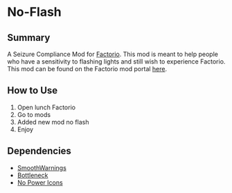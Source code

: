# No-Flash
## Summary
A Seizure Compliance Mod for [Factorio](https://factorio.com/). 
This mod is meant to help people who have a sensitivity to flashing lights and still wish to experience Factorio. 
This mod can be found on the Factorio mod portal [here](https://mods.factorio.com/mod/no_flash).
## How to Use
1. Open lunch Factorio
2. Go to mods
3. Added new mod no flash
4. Enjoy
## Dependencies
* [SmoothWarnings](https://mods.factorio.com/mod/SmoothWarnings)
* [Bottleneck](https://mods.factorio.com/mod/Bottleneck)
* [No Power Icons](https://mods.factorio.com/mod/No_Power_Icons)
